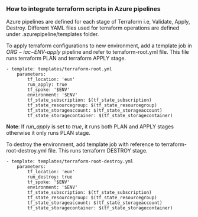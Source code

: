 ### How to integrate terraform scripts in Azure pipelines

Azure pipelines are defined for each stage of Terraform i.e, Validate, Apply, Destroy.
Different YAML files used for terraform operations are defined under .azurepipeline/templates folder.

To apply terraform configurations to new environment, add a template job in *$ORG-iac-$ENV-apply* pipeline and refer to terraform-root.yml file. This file runs terraform PLAN and terraform APPLY stage. 

    - template: templates/terraform-root.yml
        parameters:
            tf_location: 'eun'
            run_apply: true
            tf_spoke: '$ENV'
            environment: '$ENV'
            tf_state_subscription: $(tf_state_subscription)
            tf_state_resourcegroup: $(tf_state_resourcegroup)
            tf_state_storageaccount: $(tf_state_storageaccount)
            tf_state_storagecontainer: $(tf_state_storagecontainer)

**Note**: If *run_apply* is set to *true*, it runs both PLAN and APPLY stages otherwise it only runs PLAN stage.

To destroy the environment, add template job with reference to terraform-root-destroy.yml file. This runs terraform DESTROY stage.

    - template: templates/terraform-root-destroy.yml
        parameters:
            tf_location: 'eun'
            run_destroy: true
            tf_spoke: '$ENV'
            environment: '$ENV'
            tf_state_subscription: $(tf_state_subscription)
            tf_state_resourcegroup: $(tf_state_resourcegroup)
            tf_state_storageaccount: $(tf_state_storageaccount)
            tf_state_storagecontainer: $(tf_state_storagecontainer)
